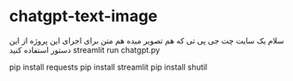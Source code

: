 # chatgpt-text-image
سلام  یک سایت چت جی پی تی که هم تصویر میده هم متن برای اجرای این پروژه از این دستور استفاده کنید   streamlit run chatgpt.py

pip install requests
pip install streamlit
pip install shutil
